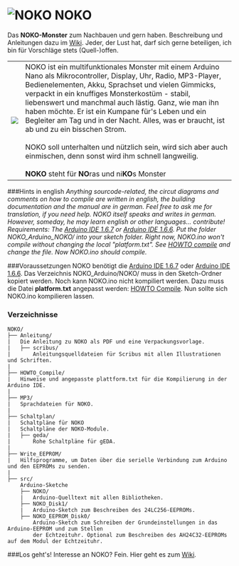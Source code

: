 # ![NOKO](http://www.nikolairadke.de/NOKO/noko_klein.png) NOKO

Das **NOKO-Monster** zum Nachbauen und gern haben. Beschreibung und Anleitungen dazu im [Wiki](https://github.com/NikolaiRadke/NOKO/wiki). Jeder, der Lust hat, darf sich gerne beteiligen, ich bin für Vorschläge stets (Quell-)offen. 

<table border="0">
  <tr>
    <td><img src="http://www.nikolairadke.de/NOKO/noko_nr2.png" /></td>
    <td>
    NOKO ist ein multifunktionales Monster mit einem Arduino Nano als Mikrocontroller, Display, Uhr, Radio, MP3-Player,            Bedienelementen, Akku, Sprachset und vielen Gimmicks, verpackt in ein knuffiges Monsterkostüm - stabil, liebenswert und        manchmal auch lästig. Ganz, wie man ihn haben möchte. Er ist ein Kumpane für's Leben und ein Begleiter am Tag und in der
    Nacht. Alles, was er braucht, ist ab und zu ein bisschen Strom.<br />
    <br>
    NOKO soll unterhalten und nützlich sein, wird sich aber auch einmischen, denn sonst wird ihm schnell langweilig.<br />
    <br />
    <b>NOKO</b> steht für <b>NO</b>ras und ni<b>KO</b>s Monster
    </td> 
  </tr>
</table>

###Hints in english 
*Anything sourcode-related, the circut diagrams and comments on how to compile are written in english, the building documentation and the manual are in german. Feel free to ask me for translation, if you need help. NOKO itself speaks and writes in german. However, someday, he may learn english or other languages... contribute!
Requirements: The [Arduino IDE 1.6.7](https://www.arduino.cc/en/Main/Software) or [Arduino IDE 1.6.6](https://www.arduino.cc/en/Main/OldSoftwareReleases#previous). Put the folder NOKO_Arduino_NOKO/ into your sketch folder. Right now, NOKO.ino won't compile without changing the local "platform.txt". See [HOWTO compile](https://github.com/NikolaiRadke/NOKO/tree/master/HOWTO_Compile) and change the file. Now NOKO.ino should compile.*

###Voraussetzungen
NOKO benötigt die [Arduino IDE 1.6.7](https://www.arduino.cc/en/Main/Software) oder [Arduino IDE 1.6.6](https://www.arduino.cc/en/Main/OldSoftwareReleases#previous). Das Verzeichnis NOKO_Arduino/NOKO/ muss in den Sketch-Ordner kopiert werden. Noch kann NOKO.ino nicht kompiliert werden. Dazu muss die Datei **platform.txt** angepasst werden: [HOWTO Compile](https://github.com/NikolaiRadke/NOKO/tree/master/HOWTO_Compile). Nun sollte sich NOKO.ino kompilieren lassen.

### Verzeichnisse

```
NOKO/
├── Anleitung/
|   Die Anleitung zu NOKO als PDF und eine Verpackungsvorlage.
|   ├── scribus/
|       Anleitungsquelldateien für Scribus mit allen Illustrationen und Schriften.
|
├── HOWTO_Compile/
|   Hinweise und angepasste plattform.txt für die Kompilierung in der Arduino IDE.
|
├── MP3/
|   Sprachdateien für NOKO.
|          
├── Schaltplan/
|   Schaltpläne für NOKO
|   Schaltpläne der NOKO-Module. 
|   ├── geda/
|       Rohe Schaltpläne für gEDA.
|
├── Write_EEPROM/
|   Hilfsprogramme, um Daten über die serielle Verbindung zum Arduino und den EEPROMs zu senden. 
|
├── src/
    Arduino-Sketche
    ├── NOKO/
    |   Arduino-Quelltext mit allen Bibliotheken.
    ├── NOKO_Disk1/
    |   Arduino-Sketch zum Beschreiben des 24LC256-EEPROMs.
    ├── NOKO_EEPROM_Disk0/
        Arduino-Sketch zum Schreiben der Grundeinstellungen in das Arduino-EEPROM und zum Stellen 
        der Echtzeituhr. Optional zum Beschreiben des AH24C32-EEPROMs auf dem Modul der Echtzeituhr.
```
###Los geht's!
Interesse an NOKO? Fein. Hier geht es zum [Wiki](https://github.com/NikolaiRadke/NOKO/wiki).
